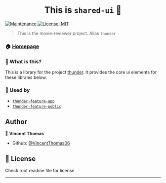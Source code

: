 <h1 align="center">This is <code>shared-ui</code> 👋</h1>
<p>
  <a href="https://github.com/VincentThomas06/Codebase/graphs/commit-activity" target="_blank">
    <img alt="Maintenance" src="https://img.shields.io/badge/Maintained%3F-yes-green.svg?style=flat-square" />
  </a>
  <a href="https://github.com/VincentThomas06/Codebase/blob/main/LICENSE?style=flat-square" target="_blank">
    <img alt="License: MIT" src="https://img.shields.io/github/license/VincentThomas06/Codebase?style=flat-square" />
  </a>
</p>

> This is the movie-reviewer project. Alias `thunder`

### 🏠 [Homepage](https://github.com/VincentThomas06/Codebase#readme)

### 🤔 What is this?

This is a library for the project [thunder](https://github.com/VincentThomas06/Codebase/tree/main/apps/thunder#readme). It provides the core ui elements for these libraies below.

### 🔧 Used by

- [`thunder-feature-app`](https://github.com/VincentThomas06/Codebase/tree/main/libs/thunder/feature-app#readme)
- [`thunder-feature-public`](https://github.com/VincentThomas06/Codebase/tree/main/libs/thunder/feature-public#readme)

## Author

👤 **Vincent Thomas**

- Github: [@VincentThomas06](https://github.com/VincentThomas06)

## 📝 License

Check root readme file for license

---
